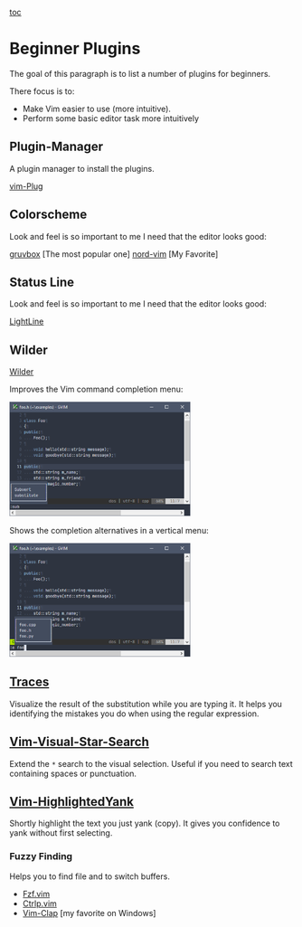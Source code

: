 [toc](..)

# Beginner Plugins

The goal of this paragraph is to list a number of plugins for beginners.

There focus is to:
- Make Vim easier to use (more intuitive).
- Perform some basic editor task more intuitively


## Plugin-Manager

A plugin manager to install the plugins.

[vim-Plug](https://github.com/junegunn/vim-plug)


## Colorscheme

Look and feel is so important to me I need that the editor looks good:

[gruvbox](https://github.com/morhetz/gruvbox) [The most popular one]
[nord-vim](https://github.com/nordtheme/vim) [My Favorite]


## Status Line

Look and feel is so important to me I need that the editor looks good:

[LightLine](https://github.com/itchyny/lightline.vim)


## Wilder

[Wilder](https://github.com/gelguy/wilder.nvim)

Improves the Vim command completion menu:

<img src="screenshots/Wilder-1.png" context="Wilder Command Completion" width="320"/>

Shows the completion alternatives in a vertical menu:

<img src="screenshots/Wilder-2.png" context="Wilder File Completion" width="320"/>


## [Traces](https://github.com/markonm/traces.vim)

Visualize the result of the substitution while you are typing it.
It helps you identifying the mistakes you do when using the regular expression.


## [Vim-Visual-Star-Search](https://github.com/nelstrom/vim-visual-star-search)

Extend the `*` search to the visual selection.
Useful if you need to search text containing spaces or punctuation.


## [Vim-HighlightedYank](https://github.com/machakann/vim-highlightedyank)

Shortly highlight the text you just yank (copy).
It gives you confidence to yank without first selecting.


### Fuzzy Finding

Helps you to find file and to switch buffers.

- [Fzf.vim](https://github.com/junegunn/fzf.vim)
- [Ctrlp.vim](https://github.com/kien/ctrlp.vim)
- [Vim-Clap](https://github.com/liuchengxu/vim-clap) [my favorite on Windows]

<!-- vim: set tw=120 : -->
